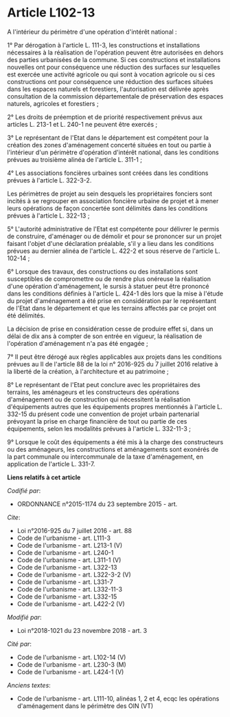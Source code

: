 # Article L102-13

A l'intérieur du périmètre d'une opération d'intérêt national : 

1° Par dérogation à l'article L. 111-3, les constructions et installations nécessaires à la réalisation de l'opération
peuvent être autorisées en dehors des parties urbanisées de la commune. Si ces constructions et installations nouvelles ont
pour conséquence une réduction des surfaces sur lesquelles est exercée une activité agricole ou qui sont à vocation agricole
ou si ces constructions ont pour conséquence une réduction des surfaces situées dans les espaces naturels et forestiers,
l'autorisation est délivrée après consultation de la commission départementale de préservation des espaces naturels,
agricoles et forestiers ; 

2° Les droits de préemption et de priorité respectivement prévus aux articles L. 213-1 et L. 240-1 ne peuvent être exercés ; 

3° Le représentant de l'Etat dans le département est compétent pour la création des zones d'aménagement concerté situées en
tout ou partie à l'intérieur d'un périmètre d'opération d'intérêt national, dans les conditions prévues au troisième alinéa
de l'article L. 311-1 ; 

4° Les associations foncières urbaines sont créées dans les conditions prévues à l'article L. 322-3-2. 

Les périmètres de projet au sein desquels les propriétaires fonciers sont incités à se regrouper en association foncière
urbaine de projet et à mener leurs opérations de façon concertée sont délimités dans les conditions prévues à l'article L.
322-13 ; 

5° L'autorité administrative de l'Etat est compétente pour délivrer le permis de construire, d'aménager ou de démolir et pour
se prononcer sur un projet faisant l'objet d'une déclaration préalable, s'il y a lieu dans les conditions prévues au dernier
alinéa de l'article L. 422-2 et sous réserve de l'article L. 102-14 ; 

6° Lorsque des travaux, des constructions ou des installations sont susceptibles de compromettre ou de rendre plus onéreuse
la réalisation d'une opération d'aménagement, le sursis à statuer peut être prononcé dans les conditions définies à l'article
L. 424-1 dès lors que la mise à l'étude du projet d'aménagement a été prise en considération par le représentant de l'Etat
dans le département et que les terrains affectés par ce projet ont été délimités. 

La décision de prise en considération cesse de produire effet si, dans un délai de dix ans à compter de son entrée en
vigueur, la réalisation de l'opération d'aménagement n'a pas été engagée ; 

7° Il peut être dérogé aux règles applicables aux projets dans les conditions prévues au II de l'article 88 de la loi n°
2016-925 du 7 juillet 2016 relative à la liberté de la création, à l'architecture et au patrimoine ; 

8° Le représentant de l'Etat peut conclure avec les propriétaires des terrains, les aménageurs et les constructeurs des
opérations d'aménagement ou de construction qui nécessitent la réalisation d'équipements autres que les équipements propres
mentionnés à l'article L. 332-15 du présent code une convention de projet urbain partenarial prévoyant la prise en charge
financière de tout ou partie de ces équipements, selon les modalités prévues à l'article L. 332-11-3 ; 

9° Lorsque le coût des équipements a été mis à la charge des constructeurs ou des aménageurs, les constructions et
aménagements sont exonérés de la part communale ou intercommunale de la taxe d'aménagement, en application de l'article L.
331-7.

**Liens relatifs à cet article**

_Codifié par_:

  - ORDONNANCE n°2015-1174 du 23 septembre 2015 - art.

_Cite_:

  - Loi n°2016-925 du 7 juillet 2016 - art. 88
  - Code de l'urbanisme - art. L111-3
  - Code de l'urbanisme - art. L213-1 (V)
  - Code de l'urbanisme - art. L240-1
  - Code de l'urbanisme - art. L311-1 (V)
  - Code de l'urbanisme - art. L322-13
  - Code de l'urbanisme - art. L322-3-2 (V)
  - Code de l'urbanisme - art. L331-7
  - Code de l'urbanisme - art. L332-11-3
  - Code de l'urbanisme - art. L332-15
  - Code de l'urbanisme - art. L422-2 (V)

_Modifié par_:

  - Loi n°2018-1021 du 23 novembre 2018 - art. 3

_Cité par_:

  - Code de l'urbanisme - art. L102-14 (V)
  - Code de l'urbanisme - art. L230-3 (M)
  - Code de l'urbanisme - art. L424-1 (V)

_Anciens textes_:

  - Code de l'urbanisme - art. L111-10, alinéas 1, 2 et 4, ecqc les opérations d'aménagement dans le périmètre des OIN (VT)

